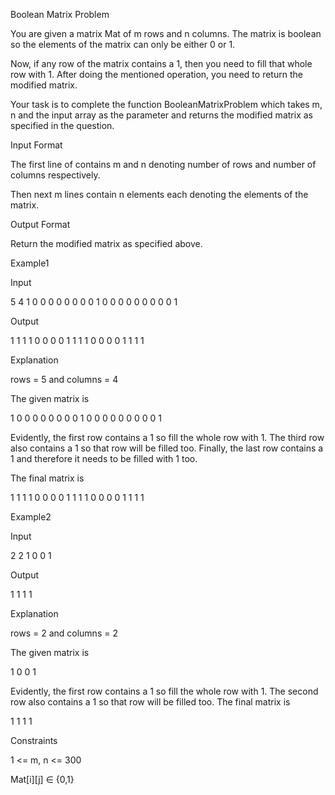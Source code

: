 Boolean Matrix Problem

You are given a matrix Mat of m rows and n columns. The matrix is boolean so the elements of the matrix can only be either 0 or 1.

Now, if any row of the matrix contains a 1, then you need to fill that whole row with 1. After doing the mentioned operation, you need to return the modified matrix.

Your task is to complete the function BooleanMatrixProblem which takes m, n and the input array as the parameter and returns the modified matrix as specified in the question.

Input Format

The first line of contains m and n denoting number of rows and number of columns respectively.

Then next m lines contain n elements each denoting the elements of the matrix.

Output Format

Return the modified matrix as specified above.

Example1

Input

5 4
1 0 0 0
0 0 0 0
0 1 0 0
0 0 0 0
0 0 0 1

Output

1 1 1 1
0 0 0 0
1 1 1 1
0 0 0 0
1 1 1 1

Explanation

rows = 5 and columns = 4

The given matrix is

1 0 0 0
0 0 0 0
0 1 0 0
0 0 0 0
0 0 0 1

Evidently, the first row contains a 1 so fill the whole row with 1. The third row also contains a 1 so that row will be filled too. Finally, the last row contains a 1 and therefore it needs to be filled with 1 too.

The final matrix is

1 1 1 1
0 0 0 0
1 1 1 1
0 0 0 0
1 1 1 1

Example2

Input

2 2
1 0
0 1

Output

1 1
1 1

Explanation

rows = 2 and columns = 2

The given matrix is

1 0
0 1

Evidently, the first row contains a 1 so fill the whole row with 1. The second row also contains a 1 so that row will be filled too. The final matrix is

1 1
1 1

Constraints

1 <= m, n <= 300

Mat[i][j] ∈ {0,1}
